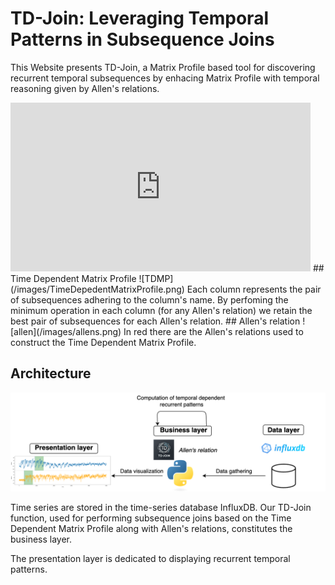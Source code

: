 # TD-Join: Leveraging Temporal Patterns in Subsequence Joins
This Website presents TD-Join, a Matrix Profile based tool for discovering recurrent temporal subsequences by enhacing Matrix Profile with temporal reasoning given by Allen's relations.

<iframe src="https://youtu.be/0N61YrglsJI" width="480" height="270" frameBorder="0" class="giphy-embed" allowFullScreen></iframe>
## Time Dependent Matrix Profile
![TDMP](/images/TimeDepedentMatrixProfile.png)
Each column represents the pair of subsequences adhering to the column's name. By perfoming the minimum operation in each column (for any Allen's relation) we retain the best pair of subsequences for each Allen's relation.
## Allen's relation
![allen](/images/allens.png)
In red there are the Allen's relations used to construct the Time Dependent Matrix Profile.

## Architecture
![architecture](/images/systemArchitecture.png)

Time series are stored in the time-series database InfluxDB. Our TD-Join function, used for performing subsequence joins based on the Time Dependent Matrix Profile along with Allen's relations, constitutes the business layer. 

The presentation layer is dedicated to displaying recurrent temporal patterns.
